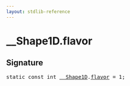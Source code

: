 ```yaml
---
layout: stdlib-reference
---
```


# __Shape1D.flavor

## Signature
<pre>
<span class='code_keyword'>static</span> <span class='code_keyword'>const</span> <span class="code_keyword">int</span> <a href="index.md" class="code_type">__Shape1D</a>.<a href="flavor.md" class="code_var">flavor</a> = 1;
</pre>


<script>
// Fix .md links to .html when on ReadTheDocs
if (window.location.hostname.includes('readthedocs') || 
    window.location.hostname.includes('rtfd.io')) {
  document.addEventListener('DOMContentLoaded', function() {
    const links = document.querySelectorAll('a');
    links.forEach(link => {
      if (link.getAttribute('href') && link.getAttribute('href').endsWith('.md')) {
        link.href = link.href.replace(/\.md($|#|\?)/, '.html$1');
      }
    });
  });
}
</script>
